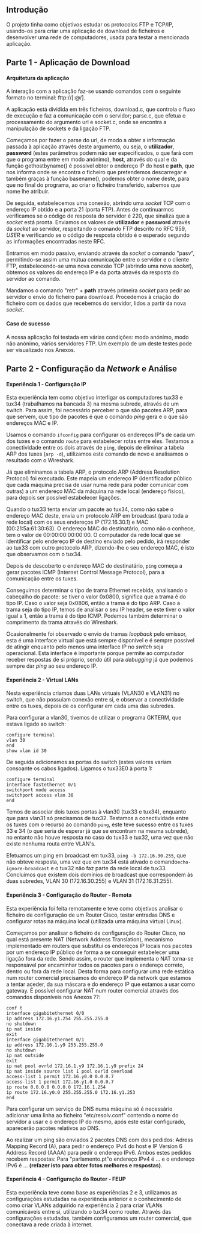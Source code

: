 ## Introdução

O projeto tinha como objetivos estudar os protocolos FTP e TCP/IP, usando-os para criar uma aplicação de download de ficheiros e desenvolver uma rede de computadores, usada para testar a mencionada aplicação.

## Parte 1 - Aplicação de Download

#### Arquitetura da aplicação

A interação com a aplicação faz-se usando comandos com o seguinte formato no terminal: fttp://[<user>:<password>@<host>/<url-path>].

A aplicação está dividida em três ficheiros, download.c, que controla o fluxo de execução e faz a comunicação com o servidor; parse.c, que efetua o processamento do argumento url e socket.c, onde se encontra a manipulação de sockets e da ligação FTP.

Começamos por fazer o parse do url, de modo a obter a informação passada à aplicação através deste argumento, ou seja, o **utilizador**, **password** (estes parâmetros podem não ser especificados, o que fará com que o programa entre em modo anónimo), **host**, através do qual e da função gethostbyname() é possível obter o endereço IP do host e **path**, que nos informa onde se encontra o ficheiro que pretendemos descarregar e também graças à função basename(), podemos obter o nome deste, para que no final do programa, ao criar o ficheiro transferido, sabemos que nome lhe atribuir.

 De seguida, estabelecemos uma conexão, abrindo uma *socket* TCP com o endereço IP obtido e a porta 21 (porta FTP). Antes de continuarmos verificamos se o código de resposta do servidor é 220, que sinaliza que a *socket* está pronta. Enviamos os valores de **utilizador** e **password** através da *socket* ao servidor, respeitando o comando FTP descrito no RFC 959, *USER <SP> <username> <CRLF>* e verificando se o código de resposta obtido é o esperado segundo as informações encontradas neste RFC.

Entramos em modo passivo, enviando através da *socket* o comando "pasv", permitindo-se assim uma mútua comunicação entre o servidor e o cliente FTP, estabelecendo-se uma nova conexão TCP (abrindo uma nova *socket*), obtemos os valores do endereço IP e da porta através da resposta do servidor ao comando.

Mandamos o comando "retr" + **path** através primeira *socket* para pedir ao servidor o envio do ficheiro para download. Procedemos à criação do ficheiro com os dados que recebemos do servidor, lidos a partir da nova *socket*.

#### Caso de sucesso

A nossa aplicação foi testada em várias condições: modo anónimo, modo não anónimo, vários servidores FTP. Um exemplo de um deste testes pode ser visualizado nos Anexos.

## Parte 2 - Configuração da *Network* e Análise

#### Experiência 1 - Configuração IP

Esta experiência tem como objetivo interligar os computadores tux33 e tux34 (trabalhamos na bancada 3) na mesma subrede, através de um switch. Para assim, foi necessário perceber o que são pacotes ARP, para que servem, que tipo de pacotes é que o comando *ping* gera e o que são endereços MAC e IP.

Usamos o comando `ifconfig` para configurar os endereços IP's de cada um dos tuxes e o comando `route` para estabelecer rotas entre eles. Testamos a conectividade entre os dois através de `ping`, depois de eliminar a tabela ARP dos tuxes (`arp -d`), utilizamos este comando de novo e analisamos o resultado com o Wireshark.

Já que eliminamos a tabela ARP, o protocolo ARP (Address Resolution Protocol) foi executado. Este mapeia um endereço IP (identificador público que cada máquina precisa de usar numa rede para poder comunicar com outras) a um endereço MAC da máquina na rede local (endereço físico), para depois ser possível estabelecer ligações.

Quando o tux33 tenta enviar um pacote ao tux34, como não sabe o endereço MAC deste, envia um protocolo ARP em broadcast  (para toda a rede local) com os seus endereços IP (172.16.30.1) e MAC (00:21:5a:61:30:63). O endereço MAC do destinatário, como não o conhece, tem o valor de 00:00:00:00:00:00. O computador da rede local que se identificar pelo endereço IP de destino enviado pelo pedido, irá responder ao tux33 com outro protocolo ARP, dizendo-lhe o seu endereço MAC, é isto que observamos com o tux34. 

Depois de descoberto o endereço MAC do destinatário, `ping` começa a gerar pacotes ICMP (Internet Control Message Protocol), para a comunicação entre os tuxes.

Conseguimos determinar o tipo de trama Ethernet recebida, analisando o cabeçalho do pacote:  se tiver o valor 0x0800, significa que a trama é do tipo IP. Caso o valor seja 0x0806, então a trama é do tipo ARP. Caso a trama seja do tipo IP, temos de analisar o seu IP header, se este tiver o valor igual a 1, então a trama é do tipo ICMP. Podemos também determinar o comprimento da trama através do Wireshark.

Ocasionalmente foi observado o envio de tramas *loopback* pelo emissor, esta é uma interface virtual que está sempre disponível e é sempre possível de atingir enquanto pelo menos uma interface IP no *switch* seja operacional. Esta interface é importante porque permite ao computador receber respostas de si próprio, sendo útil para *debugging* já que podemos sempre dar *ping* ao seu endereço IP. 

#### Experiência 2 - Virtual LANs

Nesta experiência criamos duas LANs virtuais (VLAN30 e VLAN31) no switch, que não possuíam conexão entre si, e observar a conectividade entre os tuxes, depois de os configurar em cada uma das subredes.

 Para configurar a vlan30, tivemos de utilizar o programa GKTERM, que estava ligado ao switch:

```
configure terminal
vlan 30
end 
show vlan id 30
```

De seguida adicionamos as portas do switch (estes valores variam consoante os cabos ligados). Ligamos o tux33E0 à porta 1:

```
configure terminal
interface fastethernet 0/1             
switchport mode access
switchport access vlan 30
end
```

Temos de associar dois tuxes portas à vlan30 (tux33 e tux34), enquanto que para vlan31 só precisamos de tux32. Testamos a conectividade entre os tuxes com o recurso ao comando `ping`, este teve sucesso entre os tuxes 33 e 34 (o que seria de esperar já que se encontram na mesma subrede), no entanto não houve resposta no caso do tux33 e tux32, uma vez que não existe nenhuma routa entre VLAN's. 

Efetuamos um ping em broadcast em tux33, `ping -b 172.16.30.255`, que não obteve resposta, uma vez que em tux34 está ativado o comando`echo-ignore-broadcast` e o tux32 não faz parte da rede local de tux33. Concluímos que existem dois domínios de broadcast que correspondem às duas subredes, VLAN 30 (172.16.30.255) e VLAN 31 (172.16.31.255).

#### Experiência 3 - Configuração do Router - Remota

Esta experiência foi feita remotamente e teve como objetivos analisar o ficheiro de configuração de um Router Cisco, testar entradas DNS e configurar rotas na máquina local (utilizada uma máquina virtual Linux).

Começamos por analisar o ficheiro de configuração do Router Cisco, no qual está presente NAT (Network Address Translation), mecanismo implementado em routers que substitui os endereços IP locais nos pacotes por um endereço IP público de forma a se conseguir estabelecer uma ligação fora da rede. Sendo assim, o router que implementa o NAT torna-se responsável por encaminhar todos os pacotes para o endereço correto, dentro ou fora da rede local. Desta forma para configurar uma rede estática num router comercial precisamos do endereço IP da network que estamos a tentar aceder, da sua máscara e do endereço IP que estamos a usar como gateway. É possível configurar NAT num router comercial através dos comandos disponíveis nos Anexos ??:

```
conf t
interface gigabitethernet 0/0 
ip address 172.16.y1.254 255.255.255.0
no shutdown
ip nat inside
exit
interface gigabitethernet 0/1
ip address 172.16.1.y9 255.255.255.0
no shutdown
ip nat outside
exit
ip nat pool ovrld 172.16.1.y9 172.16.1.y9 prefix 24
ip nat inside source list 1 pool ovrld overload
access-list 1 permit 172.16.y0.0 0.0.0.7
access-list 1 permit 172.16.y1.0 0.0.0.7
ip route 0.0.0.0 0.0.0.0 172.16.1.254
ip route 172.16.y0.0 255.255.255.0 172.16.y1.253
end
```

Para configurar um serviço de DNS numa máquina só é necessário adicionar uma linha ao ficheiro "etc/resolv.conf" contendo o nome do servidor a usar e o endereço IP do mesmo, após este estar configurado, aparecerão pacotes relativos ao DNS.

Ao realizar um ping são enviados 2 pacotes DNS com dois pedidos: Adress
Mapping Record (A), para pedir o endereço IPv4 do host e IP Version 6
Address Record (AAAA) para pedir o endereço IPv6. Ambos estes pedidos
recebem respostas: Para "parlamento.pt"o endereço IPv4 é ... e o endereço IPv6 é ... **(refazer isto para obter fotos melhores e respostas)**.

#### Experiência 4 - Configuração do Router - FEUP

Esta experiência teve como base as experiências 2 e 3, utilizamos as configurações estudadas na experiência anterior e o conhecimento de como criar VLANs adquirido na experiência 2 para criar VLANs comunicáveis entre si, utilizando o tux34 como router. Através das configurações estudadas, também configuramos um router comercial, que conectava a rede criada à internet. 

